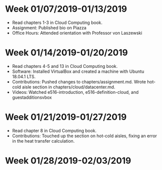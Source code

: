 # Week 01/07/2019-01/13/2019
* Read chapters 1-3 in Cloud Computing book.
* Assignment: Published bio on Piazza
* Office Hours: Attended orientation with Professor von Laszewski

# Week 01/14/2019-01/20/2019
* Read chapters 4-5 and 13 in Cloud Computing book.
* Software: Installed VirtualBox and created a machine with Ubuntu 18.04.1 LTS.
* Contributions: Pushed changes to chapters/assignment.md. Wrote hot-cold aisle section in chapters/cloud/datacenter.md.
* Videos: Watched e516-introduction, e516-definition-cloud, and guestadditionsvbox

# Week 01/21/2019-01/27/2019
* Read chapter 8 in Cloud Computing book.
* Contributions: Touched up the section on hot-cold aisles, fixing an error in the heat transfer calculation.

# Week 01/28/2019-02/03/2019

